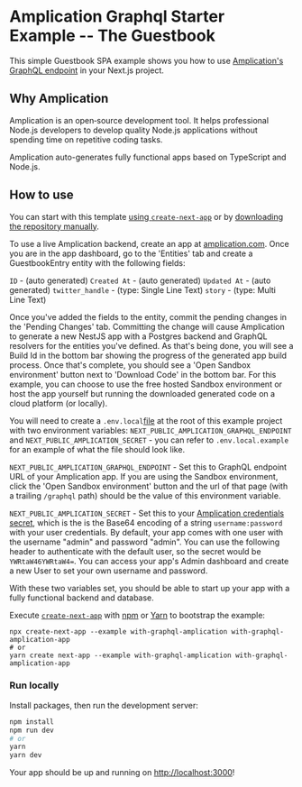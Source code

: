 # Amplication Graphql Starter Example -- The Guestbook

This simple Guestbook SPA example shows you how to use [Amplication's GraphQL endpoint](https://docs.amplication.com/docs/api#graphql-api) in your Next.js project.

## Why Amplication

Amplication is an open‑source development tool. It helps professional Node.js developers to develop quality Node.js applications without spending time on repetitive coding tasks.

Amplication auto-generates fully functional apps based on TypeScript and Node.js.

## How to use

You can start with this template [using `create-next-app`](#using-create-next-app) or by [downloading the repository manually](#download-manually).

To use a live Amplication backend, create an app at [amplication.com](https://amplication.com/). Once you are in the app dashboard, go to the 'Entities' tab and create a GuestbookEntry entity with the following fields:

`ID` - (auto generated)
`Created At` - (auto generated)
`Updated At` - (auto generated)
`twitter_handle` - (type: Single Line Text)
`story` - (type: Multi Line Text)

Once you've added the fields to the entity, commit the pending changes in the 'Pending Changes' tab. Committing the change will cause Amplication to generate a new NestJS app with a Postgres backend and GraphQL resolvers for the entities you've defined. As that's being done, you will see a Build Id in the bottom bar showing the progress of the generated app build process. Once that's complete, you should see a 'Open Sandbox environment' button next to 'Download Code' in the bottom bar. For this example, you can choose to use the free hosted Sandbox environment or host the app yourself but running the downloaded generated code on a cloud platform (or locally).

You will need to create a `.env.local`[file](https://nextjs.org/docs/basic-features/environment-variables) at the root of this example project with two environment variables: `NEXT_PUBLIC_AMPLICATION_GRAPHQL_ENDPOINT` and `NEXT_PUBLIC_AMPLICATION_SECRET` - you can refer to `.env.local.example` for an example of what the file should look like.

`NEXT_PUBLIC_AMPLICATION_GRAPHQL_ENDPOINT` - Set this to GraphQL endpoint URL of your Amplication app. If you are using the Sandbox environment, click the 'Open Sandbox environment' button and the url of that page (with a trailing `/graphql` path) should be the value of this environment variable.

`NEXT_PUBLIC_AMPLICATION_SECRET` - Set this to your [Amplication credentials secret](https://docs.amplication.com/docs/api#authentication), which is the is the Base64 encoding of a string `username:password` with your user credentials. By default, your app comes with one user with the username "admin" and password "admin". You can use the following header to authenticate with the default user, so the secret would be `YWRtaW46YWRtaW4=`. You can access your app's Admin dashboard and create a new User to set your own username and password.

With these two variables set, you should be able to start up your app with a fully functional backend and database.

Execute [`create-next-app`](https://github.com/vercel/next.js/tree/canary/packages/create-next-app) with [npm](https://docs.npmjs.com/cli/init) or [Yarn](https://yarnpkg.com/lang/en/docs/cli/create/) to bootstrap the example:

```
npx create-next-app --example with-graphql-amplication with-graphql-amplication-app
# or
yarn create next-app --example with-graphql-amplication with-graphql-amplication-app
```

### Run locally

Install packages, then run the development server:

```bash
npm install
npm run dev
# or
yarn
yarn dev
```

Your app should be up and running on [http://localhost:3000](http://localhost:3000)!
